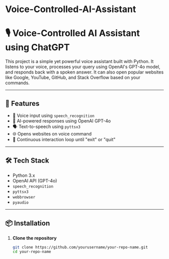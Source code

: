 # Voice-Controlled-AI-Assistant
# 🎙️ Voice-Controlled AI Assistant using ChatGPT

This project is a simple yet powerful voice assistant built with Python. It listens to your voice, processes your query using OpenAI's GPT-4o model, and responds back with a spoken answer. It can also open popular websites like Google, YouTube, GitHub, and Stack Overflow based on your commands.

---

## 🚀 Features

- 🎤 Voice input using `speech_recognition`
- 🤖 AI-powered responses using OpenAI GPT-4o
- 🗣️ Text-to-speech using `pyttsx3`
- 🌐 Opens websites on voice command
- 🔁 Continuous interaction loop until "exit" or "quit"

---

## 🛠️ Tech Stack

- Python 3.x
- OpenAI API (GPT-4o)
- `speech_recognition`
- `pyttsx3`
- `webbrowser`
- `pyaudio`

---

## 📦 Installation

1. **Clone the repository**
   ```bash
   git clone https://github.com/yourusername/your-repo-name.git
   cd your-repo-name
